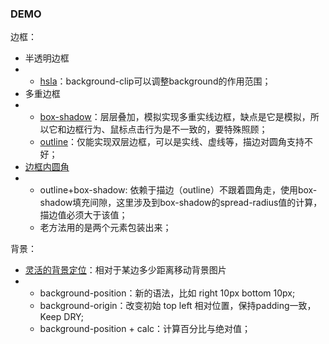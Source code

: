 ### DEMO

<!--写于2021年-->

边框：

- 半透明边框
- - [hsla](https://codepen.io/tttuntuntutu-the-time/pen/KKgpzwG)：background-clip可以调整background的作用范围；
- 多重边框
- - [box-shadow](https://codepen.io/tttuntuntutu-the-time/pen/oNzXxGZ)：层层叠加，模拟实现多重实线边框，缺点是它是模拟，所以它和边框行为、鼠标点击行为是不一致的，要特殊照顾；
  - [outline](https://codepen.io/tttuntuntutu-the-time/pen/oNzXxGZ)：仅能实现双层边框，可以是实线、虚线等，描边对圆角支持不好；
- [边框内圆角](https://codepen.io/tttuntuntutu-the-time/pen/vYXOPyr)
- - outline+box-shadow: 依赖于描边（outline）不跟着圆角走，使用box-shadow填充间隙，这里涉及到box-shadow的spread-radius值的计算，描边值必须大于该值；
  - 老方法用的是两个元素包装出来；

背景：

- [灵活的背景定位](https://codepen.io/tttuntuntutu-the-time/pen/XWjbxym)：相对于某边多少距离移动背景图片
- - background-position：新的语法，比如 right 10px bottom 10px;
  - background-origin：改变初始 top left 相对位置，保持padding一致，Keep DRY;
  - background-position + calc：计算百分比与绝对值；